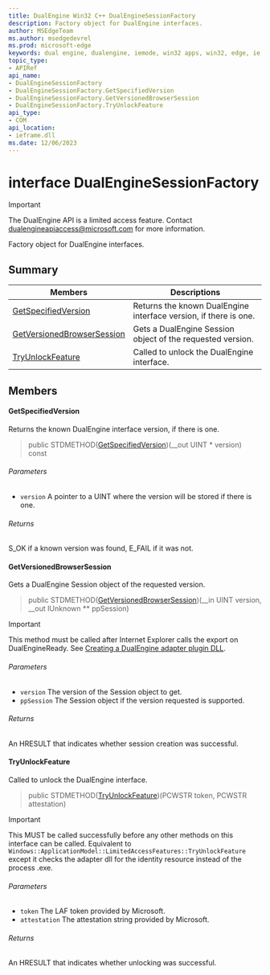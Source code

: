 ```yaml
---
title: DualEngine Win32 C++ DualEngineSessionFactory
description: Factory object for DualEngine interfaces.
author: MSEdgeTeam
ms.author: msedgedevrel
ms.prod: microsoft-edge
keywords: dual engine, dualengine, iemode, win32 apps, win32, edge, ie mode, edge html, DualEngineSessionFactory
topic_type: 
- APIRef
api_name:
- DualEngineSessionFactory
- DualEngineSessionFactory.GetSpecifiedVersion
- DualEngineSessionFactory.GetVersionedBrowserSession
- DualEngineSessionFactory.TryUnlockFeature
api_type:
- COM
api_location:
- ieframe.dll
ms.date: 12/06/2023
---
```

# interface DualEngineSessionFactory

> [!IMPORTANT]
> The DualEngine API is a limited access feature. Contact dualengineapiaccess@microsoft.com for more information.

Factory object for DualEngine interfaces.


<!-- ====================================================================== -->
## Summary

 Members                        | Descriptions
--------------------------------|---------------------------------------------
[GetSpecifiedVersion](#getspecifiedversion) | Returns the known DualEngine interface version, if there is one.
[GetVersionedBrowserSession](#getversionedbrowsersession) | Gets a DualEngine Session object of the requested version.
[TryUnlockFeature](#tryunlockfeature) | Called to unlock the DualEngine interface.


<!-- ====================================================================== -->
## Members


<!-- ------------------------------ -->
#### GetSpecifiedVersion

Returns the known DualEngine interface version, if there is one.

> public STDMETHOD([GetSpecifiedVersion](#getspecifiedversion))(__out UINT * version) const


###### Parameters

* `version` A pointer to a UINT where the version will be stored if there is one. 


###### Returns

S_OK if a known version was found, E_FAIL if it was not.


<!-- ------------------------------ -->
#### GetVersionedBrowserSession

Gets a DualEngine Session object of the requested version.

> public STDMETHOD([GetVersionedBrowserSession](#getversionedbrowsersession))(__in UINT version, __out IUnknown ** ppSession)

> [!IMPORTANT]
> This method must be called after Internet Explorer calls the export on DualEngineReady.  See [Creating a DualEngine adapter plugin DLL](../concepts/adapter-dll.md).


###### Parameters

* `version` The version of the Session object to get. 
* `ppSession` The Session object if the version requested is supported. 

###### Returns

An HRESULT that indicates whether session creation was successful.


<!-- ------------------------------ -->
#### TryUnlockFeature

Called to unlock the DualEngine interface.

> public STDMETHOD([TryUnlockFeature](#tryunlockfeature))(PCWSTR token, PCWSTR attestation)

> [!IMPORTANT]
> This MUST be called successfully before any other methods on this interface can be called. Equivalent to `Windows::ApplicationModel::LimitedAccessFeatures::TryUnlockFeature` except it checks the adapter dll for the identity resource instead of the process .exe.

###### Parameters

* `token` The LAF token provided by Microsoft. 
* `attestation` The attestation string provided by Microsoft. 

###### Returns

An HRESULT that indicates whether unlocking was successful.

